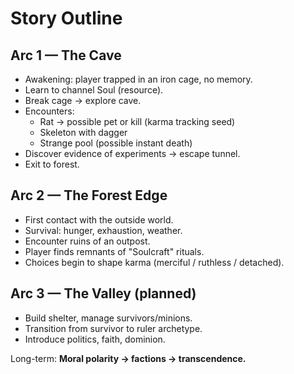 # Story Outline

## Arc 1 — The Cave
- Awakening: player trapped in an iron cage, no memory.
- Learn to channel Soul (resource).
- Break cage → explore cave.
- Encounters:
  - Rat → possible pet or kill (karma tracking seed)
  - Skeleton with dagger
  - Strange pool (possible instant death)
- Discover evidence of experiments → escape tunnel.
- Exit to forest.

## Arc 2 — The Forest Edge
- First contact with the outside world.
- Survival: hunger, exhaustion, weather.
- Encounter ruins of an outpost.
- Player finds remnants of "Soulcraft" rituals.
- Choices begin to shape karma (merciful / ruthless / detached).

## Arc 3 — The Valley (planned)
- Build shelter, manage survivors/minions.
- Transition from survivor to ruler archetype.
- Introduce politics, faith, dominion.

Long-term: **Moral polarity → factions → transcendence.**
